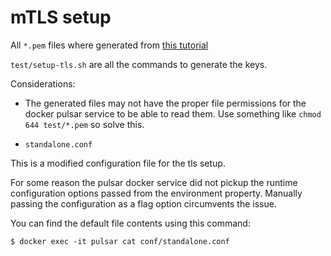 # mTLS setup

All `*.pem` files where generated from [this tutorial](https://pulsar.apache.org/docs/3.1.x/security-tls-transport)

`test/setup-tls.sh` are all the commands to generate the keys.


Considerations:

- The generated files may not have the proper file permissions for the docker pulsar service to be able to read them. Use something like `chmod 644 test/*.pem` so solve this.
 
- `standalone.conf`

This is a modified configuration file for the tls setup.

For some reason the pulsar docker service did not pickup the runtime configuration options passed from the environment property. Manually passing the configuration as a flag option circumvents the issue.

You can find the default file contents using this command:

`$ docker exec -it pulsar cat conf/standalone.conf`
